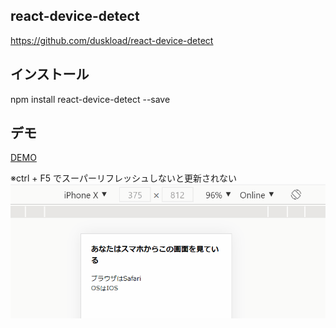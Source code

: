 ## react-device-detect

https://github.com/duskload/react-device-detect

## インストール

npm install react-device-detect --save

## デモ

[DEMO](https://setogawamasao.github.io/device-detect/)

※ctrl + F5 でスーパーリフレッシュしないと更新されない  
![GIF](./gif/demo.gif)
